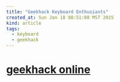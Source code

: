 ```yaml
---
title: "Geekhack Keyboard Enthusiasts"
created_at: Sun Jan 18 08:51:08 MST 2015
kind: article
tags:
  - keyboard
  - geekhack
---
```


# [geekhack online](https://geekhack.org/index.php)


